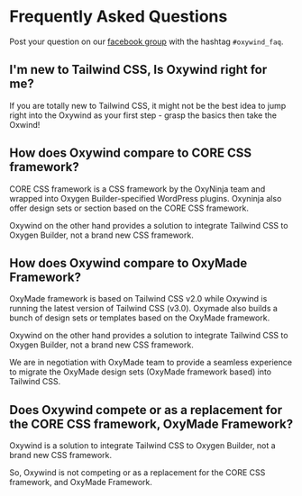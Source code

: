 # Frequently Asked Questions

Post your question on our [facebook group](https://www.facebook.com/groups/dplugins) with the hashtag `#oxywind_faq`.

## I'm new to Tailwind CSS, Is Oxywind right for me?

If you are totally new to Tailwind CSS, it might not be the best idea to jump right into the Oxywind as your first step - grasp the basics then take the Oxwind!

## How does Oxywind compare to CORE CSS framework?

CORE CSS framework is a CSS framework by the OxyNinja team and wrapped into Oxygen Builder-specified WordPress plugins. Oxyninja also offer design sets or section based on the CORE CSS framework.

Oxywind on the other hand provides a solution to integrate Tailwind CSS to Oxygen Builder, not a brand new CSS framework.

## How does Oxywind compare to OxyMade Framework?

OxyMade framework is based on Tailwind CSS v2.0 while Oxywind is running the latest version of Tailwind CSS (v3.0). Oxymade also builds a bunch of design sets or templates based on the OxyMade framework.

Oxywind on the other hand provides a solution to integrate Tailwind CSS to Oxygen Builder, not a brand new CSS framework.

We are in negotiation with OxyMade team to provide a seamless experience to migrate the OxyMade design sets (OxyMade framework based) into Tailwind CSS.

## Does Oxywind compete or as a replacement for the CORE CSS framework, OxyMade Framework?

Oxywind is a solution to integrate Tailwind CSS to Oxygen Builder, not a brand new CSS framework.

So, Oxywind is not competing or as a replacement for the CORE CSS framework, and OxyMade Framework. 
